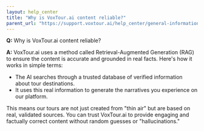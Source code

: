 ```yaml
---
layout: help_center
title: "Why is VoxTour.ai content reliable?"
parent_url: "https://support.voxtour.ai/help_center/general-information.html"
---
```


**Q:** Why is VoxTour.ai content reliable?

**A:** VoxTour.ai uses a method called Retrieval-Augmented Generation (RAG) to ensure the content is accurate and grounded in real facts. Here's how it works in simple terms:

- The AI searches through a trusted database of verified information about tour destinations.
- It uses this real information to generate the narratives you experience on our platform.

This means our tours are not just created from "thin air" but are based on real, validated sources. You can trust VoxTour.ai to provide engaging and factually correct content without random guesses or "hallucinations."
